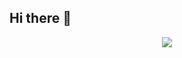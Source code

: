 ## Hi there 👋

<div align="center">
  <img src="https://raw.githubusercontent.com/windhooked/windhooked/output/github-contribution-grid-snake.svg" />
</div>


<!--
**windhooked/windhooked** is a ✨ _special_ ✨ repository because its `README.md` (this file) appears on your GitHub profile.

Here are some ideas to get you started:

- 🔭 I’m currently working on ...
- 🌱 I’m currently learning ...
- 👯 I’m looking to collaborate on ...
- 🤔 I’m looking for help with ...
- 💬 Ask me about ...
- 📫 How to reach me: ...
- 😄 Pronouns: ...
- ⚡ Fun fact: ...
-->

